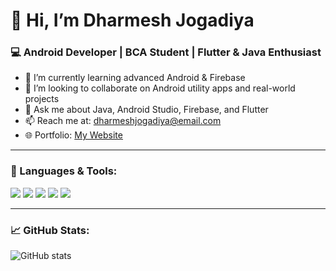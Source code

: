 # 👋 Hi, I’m Dharmesh Jogadiya

### 💻 Android Developer | BCA Student | Flutter & Java Enthusiast

- 🌱 I’m currently learning advanced Android & Firebase
- 👯 I’m looking to collaborate on Android utility apps and real-world projects
- 💬 Ask me about Java, Android Studio, Firebase, and Flutter
- 📫 Reach me at: dharmeshjogadiya@email.com
- 🌐 Portfolio: [My Website](https://your-portfolio-link.com)

---

### 🧰 Languages & Tools:
<p>
  <img src="https://img.shields.io/badge/Java-ED8B00?style=for-the-badge&logo=java&logoColor=white"/>
  <img src="https://img.shields.io/badge/Kotlin-7F52FF?style=for-the-badge&logo=kotlin&logoColor=white"/>
  <img src="https://img.shields.io/badge/Flutter-02569B?style=for-the-badge&logo=flutter&logoColor=white"/>
  <img src="https://img.shields.io/badge/Firebase-FFCA28?style=for-the-badge&logo=firebase&logoColor=black"/>
  <img src="https://img.shields.io/badge/Android-3DDC84?style=for-the-badge&logo=android&logoColor=white"/>
</p>

---

### 📈 GitHub Stats:
![GitHub stats](https://github-readme-stats.vercel.app/api?username=DharmeshJogadiya&show_icons=true&theme=radical)
